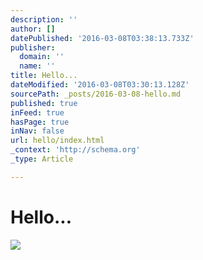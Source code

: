 ```yaml
---
description: ''
author: []
datePublished: '2016-03-08T03:38:13.733Z'
publisher:
  domain: ''
  name: ''
title: Hello...
dateModified: '2016-03-08T03:30:13.128Z'
sourcePath: _posts/2016-03-08-hello.md
published: true
inFeed: true
hasPage: true
inNav: false
url: hello/index.html
_context: 'http://schema.org'
_type: Article

---
```

# Hello...
![](https://the-grid-user-content.s3-us-west-2.amazonaws.com/09911809-68ec-4b1f-b435-b82b59ad8c25.png)